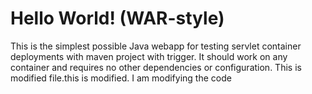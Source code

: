 Hello World! (WAR-style)
===============

This is the simplest possible Java webapp for testing servlet container deployments with maven project with trigger.  It should work on any container and requires no other dependencies or configuration.
This is modified file.this is modified.
I am modifying the code
